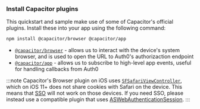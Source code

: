 <!--markdownlint-disable MD002 MD041 -->

### Install Capacitor plugins

This quickstart and sample make use of some of Capacitor's official plugins. Install these into your app using the following command:

```bash
npm install @capacitor/browser @capacitor/app
```

- [`@capacitor/browser`](https://capacitorjs.com/docs/apis/browser) - allows us to interact with the device's system browser, and is used to open the URL to Auth0's authorizaction endpoint
- [`@capacitor/app`](https://capacitorjs.com/docs/apis/app) - allows us to subscribe to high-level app events, useful for handling callbacks from Auth0

:::note
Capacitor's Browser plugin on iOS uses [`SFSafariViewController`](https://developer.apple.com/documentation/safariservices/sfsafariviewcontroller), which on iOS 11+ does not share cookies with Safari on the device. This means that [SSO](https://auth0.com/docs/sso) will not work on those devices. If you need SSO, please instead use a compatible plugin that uses [ASWebAuthenticationSession](https://developer.apple.com/documentation/authenticationservices/aswebauthenticationsession).
:::
